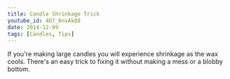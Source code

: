 ```yaml
---
title: Candle Shrinkage Trick
youtube_id: 4O7_6nvAk08
date: 2014-12-09
tags: [Candles, Tips]
---
```

If you're making large candles you will experience shrinkage as the wax cools. There's an easy trick to fixing it without making a mess or a blobby bottom.